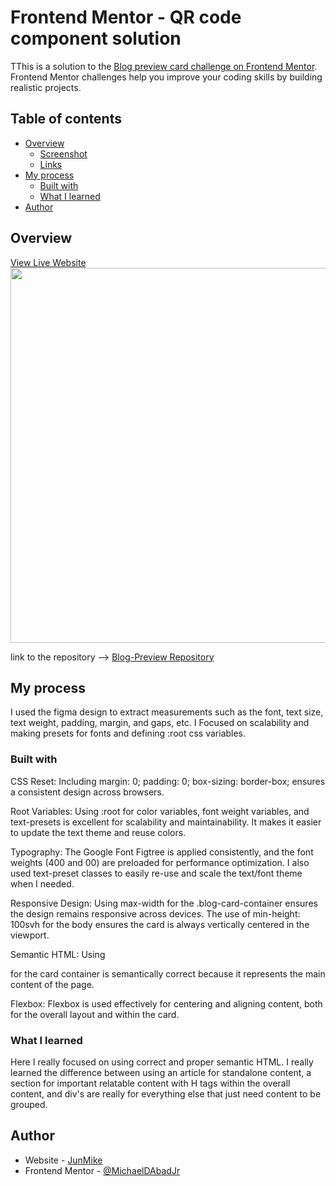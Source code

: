 # Frontend Mentor - QR code component solution

TThis is a solution to the [Blog preview card challenge on Frontend Mentor](https://www.frontendmentor.io/challenges/blog-preview-card-ckPaj01IcS). Frontend Mentor challenges help you improve your coding skills by building realistic projects. 

## Table of contents

- [Overview](#overview)
  - [Screenshot](#screenshot)
  - [Links](#links)
- [My process](#my-process)
  - [Built with](#built-with)
  - [What I learned](#what-i-learned)
- [Author](#author)



## Overview

<a href="https://junmike-blog-preview.netlify.app/" target="_blank">View Live Website</a>
</br>
<img src="https://raw.githubusercontent.com/MichaelDAbadJr/assets/refs/heads/main/blog-preview-cover.png" width="600">

link to the repository -->
<a href="https://github.com/MichaelDAbadJr/Blog-Preview-Card" target="_blank">Blog-Preview Repository</a>

## My process
I used the figma design to extract measurements such as the font, text size, text weight, padding, margin, and gaps, etc. I Focused on scalability and making presets for fonts and defining :root css variables.

### Built with
CSS Reset:
Including margin: 0; padding: 0; box-sizing: border-box; ensures a consistent design across browsers.

Root Variables:
Using :root for color variables, font weight variables, and text-presets is excellent for scalability and maintainability. It makes it easier to update the text theme and reuse colors.

Typography:
The Google Font Figtree is applied consistently, and the font weights (400 and 00) are preloaded for performance optimization. I also used text-preset classes to easily re-use and scale the text/font theme when I needed.

Responsive Design:
Using max-width for the .blog-card-container ensures the design remains responsive across devices.
The use of min-height: 100svh for the body ensures the card is always vertically centered in the viewport.

Semantic HTML:
Using <main> for the card container is semantically correct because it represents the main content of the page.

Flexbox:
Flexbox is used effectively for centering and aligning content, both for the overall layout and within the card.


### What I learned
Here I really focused on using correct and proper semantic HTML. I  really learned the difference between using an article for standalone content, a section for important relatable content with H tags within the overall content, and div's are really for everything else that just need content to be grouped.


## Author
- Website - [JunMike](https://junmike.dev)
- Frontend Mentor - [@MichaelDAbadJr](https://www.frontendmentor.io/profile/MichaelDAbadJr)